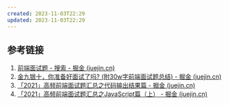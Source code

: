 ```yaml
---
created: 2023-11-03T22:29
updated: 2023-11-03T22:29
---
```

## 参考链接
1. [前端面试题 - 搜索 - 掘金 (juejin.cn)](https://juejin.cn/search?utm_source=gold_browser_extension&query=%E5%89%8D%E7%AB%AF%E9%9D%A2%E8%AF%95%E9%A2%98&fromSeo=0&fromHistory=0&enterFrom=home_page&type=0)
2. [金九银十，你准备好面试了吗? (附30w字前端面试题总结) - 掘金 (juejin.cn)](https://juejin.cn/post/6996841019094335519?searchId=2023092709010266E21526E8E0D59A14EE#heading-37)
3. [「2021」高频前端面试题汇总之代码输出结果篇 - 掘金 (juejin.cn)](https://juejin.cn/post/6959043611161952269)
4. [「2021」高频前端面试题汇总之JavaScript篇（上） - 掘金 (juejin.cn)](https://juejin.cn/post/6940945178899251230?searchId=2023092709010266E21526E8E0D59A14EE#heading-14)